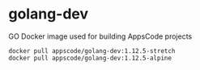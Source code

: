 # golang-dev

GO Docker image used for building AppsCode projects 

```console
docker pull appscode/golang-dev:1.12.5-stretch
docker pull appscode/golang-dev:1.12.5-alpine
```
